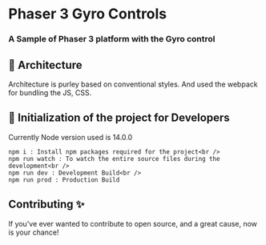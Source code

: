 
# Phaser 3 Gyro Controls
### A Sample of Phaser 3 platform with the Gyro control

## 🔧 Architecture 

Architecture is purley based on conventional styles. And used the webpack for bundling the JS, CSS.

## 📖 Initialization of the project for Developers 

Currently Node version used is 14.0.0
```
npm i : Install npm packages required for the project<br />
npm run watch : To watch the entire source files during the development<br />
npm run dev : Development Build<br />
npm run prod : Production Build
```
## Contributing ✨
If you've ever wanted to contribute to open source, and a great cause, now is your chance!
